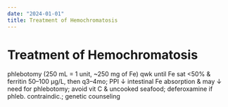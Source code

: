 ```yaml
---
date: "2024-01-01"
title: Treatment of Hemochromatosis
---
```


# Treatment of Hemochromatosis

phlebotomy (250 mL = 1 unit, ~250 mg of Fe) qwk until Fe sat <50% & ferritin 50–100 µg/L, then q3–4mo; PPI ↓ intestinal Fe absorption & may ↓ need for phlebotomy; avoid vit C & uncooked seafood; deferoxamine if phleb. contraindic.; genetic counseling
